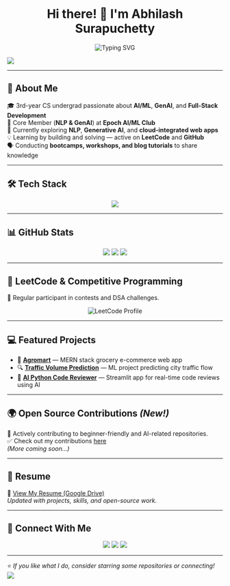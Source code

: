 <h1 align="center">Hi there! 👋 I'm Abhilash Surapuchetty</h1>

<p align="center">
  <img src="https://readme-typing-svg.demolab.com?font=Fira+Code&weight=500&size=22&pause=1000&color=F7F7F7&center=true&width=600&lines=AI+%7C+ML+%7C+MERN+Stack+Developer;Passionate+Open+Source+Contributor;LeetCode+Enthusiast+%7C+Problem+Solver;Building+Cool+Projects+with+Code" alt="Typing SVG" />
</p>

<img src="https://capsule-render.vercel.app/api?type=waving&color=gradient&height=100&section=header"/>

---

## 🚀 About Me
🎓 3rd-year CS undergrad passionate about **AI/ML**, **GenAI**, and **Full-Stack Development**  
🧠 Core Member (**NLP & GenAI**) at **Epoch AI/ML Club**  
🔭 Currently exploring **NLP**, **Generative AI**, and **cloud-integrated web apps**  
💡 Learning by building and solving — active on **LeetCode** and **GitHub**  
🗣️ Conducting **bootcamps, workshops, and blog tutorials** to share knowledge  

---

## 🛠️ Tech Stack
<p align="center">
  <img src="https://skillicons.dev/icons?i=python,tensorflow,pytorch,numpy,pandas,js,react,nodejs,express,mongodb,html,css,git,github,vscode" />
</p>

---

## 📊 GitHub Stats
<p align="center">
  <img src="https://img.shields.io/github/followers/AbhilashSurapuchetty?style=for-the-badge" />
  <img src="https://img.shields.io/github/stars/AbhilashSurapuchetty?style=for-the-badge" />
  <img src="https://img.shields.io/github/commit-activity/m/AbhilashSurapuchetty/E-commerce-Grocery-Website?style=for-the-badge" />
</p>


---

## 🌟 LeetCode & Competitive Programming
🎯 Regular participant in contests and DSA challenges.

<p align="center">
  <img src="https://leetcard.jacoblin.cool/alash0849?theme=dark&font=Source%20Code%20Pro&ext=contest" alt="LeetCode Profile">
</p>

---

## 💻 Featured Projects
- 🚀 **[Agromart](https://github.com/AbhilashSurapuchetty/E-commerce-Grocery-Website.git)** — MERN stack grocery e-commerce web app  
- 🔍 **[Traffic Volume Prediction](https://github.com/AbhilashSurapuchetty/Traffic-Volume-Predictor.git)** — ML project predicting city traffic flow  
- 🤖 **[AI Python Code Reviewer](https://ai-code-reviewer-qhdhwqdnjtgi2c7x7rbtpn.streamlit.app/)** — Streamlit app for real-time code reviews using AI  

---

## 🌍 Open Source Contributions *(New!)*
🔧 Actively contributing to beginner-friendly and AI-related repositories.  
✅ Check out my contributions [here](https://github.com/AbhilashSurapuchetty?tab=overview&from=2024-01-01&to=2025-12-31)  
_(More coming soon...)_

---

## 📄 Resume
📎 [View My Resume (Google Drive)](https://drive.google.com/your-resume-link-here)  
_Updated with projects, skills, and open-source work._

---

## 🔗 Connect With Me
<p align="center">
  <a href="https://www.linkedin.com/in/abhilash-surapuchetty-baa0a4267"><img src="https://img.shields.io/badge/LinkedIn-blue?style=for-the-badge&logo=linkedin&logoColor=white" /></a>
  <a href="https://github.com/AbhilashSurapuchetty"><img src="https://img.shields.io/badge/GitHub-000?style=for-the-badge&logo=github&logoColor=white" /></a>
  <a href="mailto:alash0849@gmail.com"><img src="https://img.shields.io/badge/Email-red?style=for-the-badge&logo=gmail&logoColor=white" /></a>
</p>

---

⭐ _If you like what I do, consider starring some repositories or connecting!_  
<img src="https://capsule-render.vercel.app/api?type=waving&color=gradient&height=100&section=footer"/>
